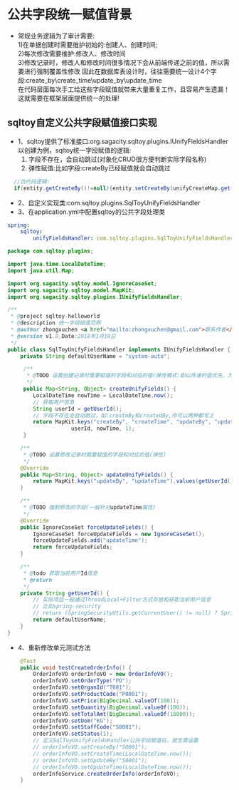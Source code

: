 # 公共字段统一赋值背景
* 常规业务逻辑为了审计需要:  
  1)在单据创建时需要维护初始的:创建人、创建时间;  
  2)每次修改需要维护:修改人、修改时间  
  3)修改记录时，修改人和修改时间很多情况下会从前端传递之前的值，所以需要进行强制覆盖性修改 
  因此在数据库表设计时，往往需要统一设计4个字段:create_by\create_time\update_by\update_time  
  在代码层面每次手工给这些字段赋值就带来大量重复工作，且容易产生遗漏！  
  这就需要在框架层面提供统一的处理!
  
## sqltoy自定义公共字段赋值接口实现
* 1、sqltoy提供了标准接口:org.sagacity.sqltoy.plugins.IUnifyFieldsHandler  
  以创建为例，sqltoy统一字段赋值的逻辑:  
  1) 字段不存在，会自动跳过(对象化CRUD很方便判断实际字段名称)  
  2) 弹性赋值:比如字段:createBy已经赋值就会自动跳过
  
```java
  //伪代码逻辑: 
  if(entity.getCreateBy()!=null){entity.setCreateBy(unifyCreateMap.get("createBy"));}
```
* 2、自定义实现类:com.sqltoy.plugins.SqlToyUnifyFieldsHandler
* 3、在application.yml中配置sqltoy的公共字段处理类

```yml
spring:
    sqltoy:
        unifyFieldsHandler: com.sqltoy.plugins.SqlToyUnifyFieldsHandler
```


```java
package com.sqltoy.plugins;

import java.time.LocalDateTime;
import java.util.Map;

import org.sagacity.sqltoy.model.IgnoreCaseSet;
import org.sagacity.sqltoy.model.MapKit;
import org.sagacity.sqltoy.plugins.IUnifyFieldsHandler;

/**
 * @project sqltoy-helloworld
 * @description 统一字段赋值范例
 * @author zhongxuchen <a href="mailto:zhongxuchen@gmail.com">联系作者</a>
 * @version v1.0,Date:2018年1月18日
 */
public class SqlToyUnifyFieldsHandler implements IUnifyFieldsHandler {
	private String defaultUserName = "system-auto";

	 /**
	  * @TODO 设置创建记录时需要赋值的字段和对应的值(弹性模式:即以传递的值优先，为null再填充)
	  */
	 public Map<String, Object> createUnifyFields() {
		LocalDateTime nowTime = LocalDateTime.now();
		// 获取用户信息
		String userId = getUserId();
		// 字段不存在会自动跳过，如:createBy和createdBy,你可以两种都写上
		return MapKit.keys("createBy", "createTime", "updateBy", "updateTime", "enabled").values(userId, nowTime,
					userId, nowTime, 1);
	 }

	/**
	 * @TODO 设置修改记录时需要赋值的字段和对应的值(弹性)
	 */
	@Override
	public Map<String, Object> updateUnifyFields() {
		return MapKit.keys("updateBy", "updateTime").values(getUserId(), LocalDateTime.now());
	}

	/**
	 * @TODO 強制修改的字段(一般针对updateTime属性)
	 */
	@Override
	public IgnoreCaseSet forceUpdateFields() {
		IgnoreCaseSet forceUpdateFields = new IgnoreCaseSet();
		forceUpdateFields.add("updateTime");
		return forceUpdateFields;
	}

	/**
	 * @todo 获取当前用户Id信息
	 * @return
	 */
	private String getUserId() {
		// 实际项目一般通过ThreadLocal+Filter方式存放和获取当前用户信息
		// 比如spring-security
		// return (SpringSecurityUtils.getCurrentUser() != null) ? SpringSecurityUtils.getCurrentUser().getId() : defaultUserName;
		return defaultUserName;
	}
}
```

* 4、重新修改单元测试方法

```java
	@Test
	public void testCreateOrderInfo() {
		OrderInfoVO orderInfoVO = new OrderInfoVO();
		orderInfoVO.setOrderType("PO");
		orderInfoVO.setOrganId("T001");
		orderInfoVO.setProductCode("P0001");
		orderInfoVO.setPrice(BigDecimal.valueOf(100));
		orderInfoVO.setQuantity(BigDecimal.valueOf(100));
		orderInfoVO.setTotalAmt(BigDecimal.valueOf(10000));
		orderInfoVO.setUom("KG");
		orderInfoVO.setStaffCode("S0001");
		orderInfoVO.setStatus(1);
		// 定义SqlToyUnifyFieldsHandler公共字段赋值后，就无需设置
		// orderInfoVO.setCreateBy("S0001");
		// orderInfoVO.setCreateTime(LocalDateTime.now());
		// orderInfoVO.setUpdateBy("S0001");
		// orderInfoVO.setUpdateTime(LocalDateTime.now());
		orderInfoService.createOrderInfo(orderInfoVO);
	}
```
 